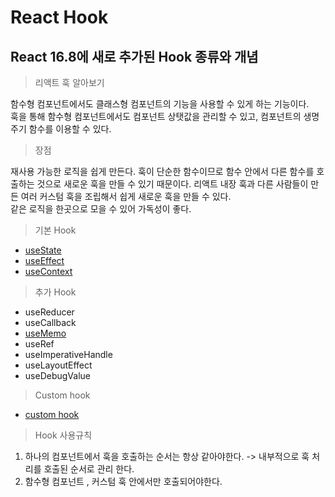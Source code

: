 # React Hook

## React 16.8에 새로 추가된 Hook 종류와 개념

> 리액트 훅 알아보기

함수형 컴포넌트에서도 클래스형 컴포넌트의 기능을 사용할 수 있게 하는 기능이다.  
훅을 통해 함수형 컴포넌트에서도 컴포넌트 상탯값을 관리할 수 있고, 컴포넌트의 생명 주기 함수를 이용할 수 있다.



> 장점

재사용 가능한 로직을 쉽게 만든다. 훅이 단순한 함수이므로 함수 안에서 다른 함수를 호출하는 것으로 새로운 훅을 만들 수 있기 때문이다. 리액트 내장 훅과 다른 사람들이 만든 여러 커스텀 훅을 조립해서 쉽게 새로운 훅을 만들 수 있다.  
같은 로직을 한곳으로 모을 수 있어 가독성이 좋다.



> 기본 Hook

* [useState](usestate.md)
* [useEffect](useeffect.md)
* [useContext](usecontext.md)

> 추가 Hook

* useReducer
* useCallback
* [useMemo](usememo.md)
* useRef
* useImperativeHandle
* useLayoutEffect
* useDebugValue

> Custom hook

* [custom hook](custom-hook.md)



> Hook 사용규칙

1. 하나의 컴포넌트에서 훅을 호출하는 순서는 항상 같아야한다. -&gt; 내부적으로 훅 처리를 호출된 순서로 관리 한다. 
2. 함수형 컴포넌트 , 커스텀 훅 안에서만 호출되어야한다.

